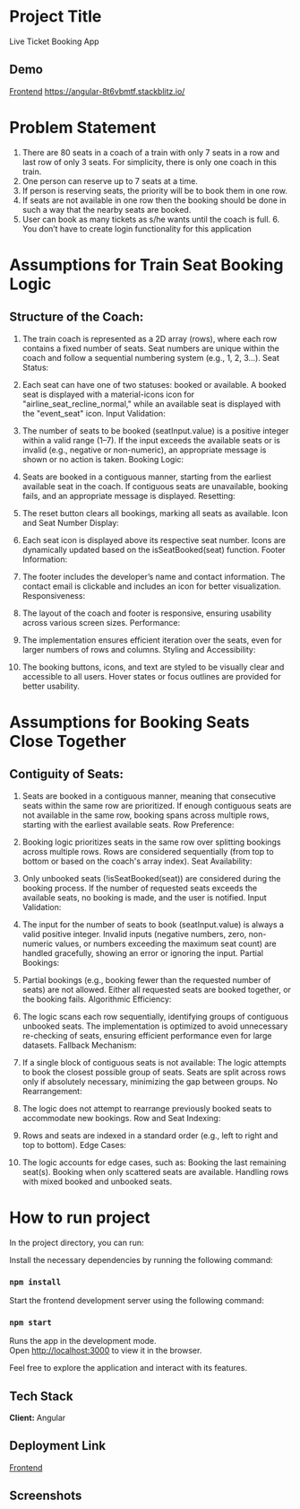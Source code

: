 # Project Title   
 Live Ticket Booking App     

 
## Demo

[Frontend](https://angular-8t6vbmtf.stackblitz.io/)  https://angular-8t6vbmtf.stackblitz.io/

# Problem Statement

1. There are 80 seats in a coach of a train with only 7 seats in a row and last row of only 3 seats. For
simplicity, there is only one coach in this train.
2. One person can reserve up to 7 seats at a time.
3. If person is reserving seats, the priority will be to book them in one row.
4. If seats are not available in one row then the booking should be done in such a way that the nearby
seats are booked.
5. User can book as many tickets as s/he wants until the coach is full. 6. You don’t have to create login
functionality for this application

# Assumptions for Train Seat Booking Logic
 ## Structure of the Coach:

1. The train coach is represented as a 2D array (rows), where each row contains a fixed number of seats.
Seat numbers are unique within the coach and follow a sequential numbering system (e.g., 1, 2, 3...).
Seat Status:

2. Each seat can have one of two statuses: booked or available.
A booked seat is displayed with a material-icons icon for "airline_seat_recline_normal," while an available seat is displayed with the "event_seat" icon.
Input Validation:

3. The number of seats to be booked (seatInput.value) is a positive integer within a valid range (1–7).
If the input exceeds the available seats or is invalid (e.g., negative or non-numeric), an appropriate message is shown or no action is taken.
Booking Logic:

4. Seats are booked in a contiguous manner, starting from the earliest available seat in the coach.
If contiguous seats are unavailable, booking fails, and an appropriate message is displayed.
Resetting:

5. The reset button clears all bookings, marking all seats as available.
Icon and Seat Number Display:

6. Each seat icon is displayed above its respective seat number.
Icons are dynamically updated based on the isSeatBooked(seat) function.
Footer Information:

7. The footer includes the developer’s name and contact information.
The contact email is clickable and includes an icon for better visualization.
Responsiveness:

8. The layout of the coach and footer is responsive, ensuring usability across various screen sizes.
Performance:

9. The implementation ensures efficient iteration over the seats, even for larger numbers of rows and columns.
Styling and Accessibility:

10. The booking buttons, icons, and text are styled to be visually clear and accessible to all users.
Hover states or focus outlines are provided for better usability.

# Assumptions for Booking Seats Close Together
## Contiguity of Seats:

1. Seats are booked in a contiguous manner, meaning that consecutive seats within the same row are prioritized.
If enough contiguous seats are not available in the same row, booking spans across multiple rows, starting with the earliest available seats.
Row Preference:

2. Booking logic prioritizes seats in the same row over splitting bookings across multiple rows.
Rows are considered sequentially (from top to bottom or based on the coach's array index).
Seat Availability:

3. Only unbooked seats (!isSeatBooked(seat)) are considered during the booking process.
If the number of requested seats exceeds the available seats, no booking is made, and the user is notified.
Input Validation:

4. The input for the number of seats to book (seatInput.value) is always a valid positive integer.
Invalid inputs (negative numbers, zero, non-numeric values, or numbers exceeding the maximum seat count) are handled gracefully, showing an error or ignoring the input.
Partial Bookings:

5. Partial bookings (e.g., booking fewer than the requested number of seats) are not allowed. Either all requested seats are booked together, or the booking fails.
Algorithmic Efficiency:

6. The logic scans each row sequentially, identifying groups of contiguous unbooked seats.
The implementation is optimized to avoid unnecessary re-checking of seats, ensuring efficient performance even for large datasets.
Fallback Mechanism:

7. If a single block of contiguous seats is not available:
The logic attempts to book the closest possible group of seats.
Seats are split across rows only if absolutely necessary, minimizing the gap between groups.
No Rearrangement:

8. The logic does not attempt to rearrange previously booked seats to accommodate new bookings.
Row and Seat Indexing:

9. Rows and seats are indexed in a standard order (e.g., left to right and top to bottom).
Edge Cases:

10. The logic accounts for edge cases, such as:
Booking the last remaining seat(s).
Booking when only scattered seats are available.
Handling rows with mixed booked and unbooked seats.

# How to run project

In the project directory, you can run:


Install the necessary dependencies by running the following command:

### `npm install`

Start the frontend development server using the following command:
### `npm start`

Runs the app in the development mode.\
Open [http://localhost:3000](http://localhost:3000) to view it in the browser.



Feel free to explore the application and interact with its features.





## Tech Stack

**Client:**  Angular
## Deployment Link

[Frontend](https://angular-8t6vbmtf.stackblitz.io/)  <br />



## Screenshots






